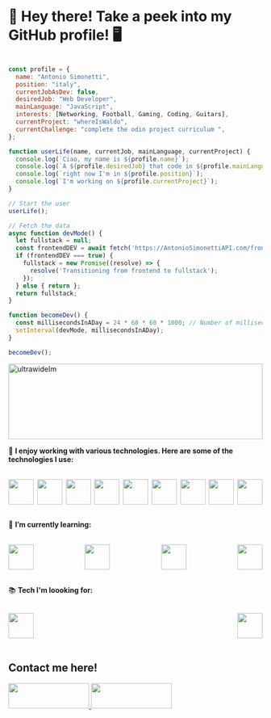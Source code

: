 <h1>👋 Hey there! Take a peek into my GitHub profile! 🖥️</h1>


```javascript

const profile = {
  name: "Antonio Simonetti",
  position: "italy",
  currentJobAsDev: false,
  desiredJob: "Web Developer",
  mainLanguage: "JavaScript",
  interests: [Networking, Football, Gaming, Coding, Guitars],
  currentProject: "whereIsWaldo",
  currentChallenge: "complete the odin project curriculum ",
};

function userLife(name, currentJob, mainLanguage, currentProject) {
  console.log(`Ciao, my name is ${profile.name}`);
  console.log(`A ${profile.desiredJob} that code in ${profile.mainLanguage}`);
  console.log(`right now I'm in ${profile.position}`);
  console.log(`I'm working on ${profile.currentProject}`);
}

// Start the user
userLife();

// Fetch the data
async function devMode() {
  let fullstack = null;
  const frontendDEV = await fetch('https://AntonioSimonettiAPI.com/frontendDEV/Status');
  if (frontendDEV === true) {
    fullstack = new Promise((resolve) => {
      resolve('Transitioning from frontend to fullstack');
    });
  } else { return };
  return fullstack;
}

function becomeDev() {
  const millisecondsInADay = 24 * 60 * 60 * 1000; // Number of milliseconds in a day
  setInterval(devMode, millisecondsInADay);
}

becomeDev();
```

<img src="https://e1.pxfuel.com/desktop-wallpaper/682/201/desktop-wallpaper-dual-monitor-dual-monitor-3840x1080.jpg" alt="ultrawideIm" style="width: 100%; height: 150px">

🚀 **I enjoy working with various technologies. Here are some of the technologies I use:**

<br>
<div style="display: flex; justify-content: space-between;">
<img src="https://upload.wikimedia.org/wikipedia/commons/6/6a/JavaScript-logo.png" width="50" height="50">
<img src="https://upload.wikimedia.org/wikipedia/commons/6/61/HTML5_logo_and_wordmark.svg" width="50" height="50">
<img src="https://upload.wikimedia.org/wikipedia/commons/d/d5/CSS3_logo_and_wordmark.svg" width="50" height="50">
<img src="https://upload.wikimedia.org/wikipedia/commons/a/a7/React-icon.svg" width="50" height="50">
<img src="https://nodejs.dev/static/images/brand/logos-js-bottom/dark.svg" width="50" height="50">
<img src="https://avatars.githubusercontent.com/u/25822731?s=200&v=4" width=50 height="50">
<img src="https://upload.wikimedia.org/wikipedia/commons/e/e3/ESLint_logo.svg" width="50" height="50">
<img src="https://git-scm.com/images/logos/logomark-black@2x.png" width="50" height="50">
<img src="https://raw.githubusercontent.com/webpack/media/master/logo/icon.png" width="50" height="50">
</div>
<br>

🌱 **I’m currently learning:**

<br>
<div style="display: flex; justify-content: space-between;">
<img src="https://firebase.google.com/static/images/brand-guidelines/logo-knockout.png" width=50 height="50">
<img src="https://cdn.auth0.com/blog/testing-react-with-jest/logo.png" width="50" height="50">
<img src="https://reactrouter.com/twitterimage.jpg" width="50" height="50"> 
<img src= "https://testing-library.com/img/octopus-128x128.png" width="50" height="50">
</div>
<br>

📚 **Tech I'm loooking for:**

<br>
<div style="display: flex; justify-content: space-between;">
<img src="https://grant-bartlett.com/images/blog/three.png" width=50 height="50">
<img src="https://upload.wikimedia.org/wikipedia/commons/4/4c/Typescript_logo_2020.svg" width="50" height="50">
</div>
<br>


## Contact me here!
<a href="https://www.linkedin.com/in/antonio-simonetti-it/">
<img src="https://camo.githubusercontent.com/a493f6833f99fb3c85788d6d9305e6b7a42b838e5ee5d138fd9a8214a7e77472/68747470733a2f2f696d672e736869656c64732e696f2f62616467652f6c696e6b6564696e2d2532333030373742352e7376673f267374796c653d666f722d7468652d6261646765266c6f676f3d6c696e6b6564696e266c6f676f436f6c6f723d7768697465" width="160" height="50">
</a>
<a href="https://github.com/AntonioSimonetti">
<img src="https://camo.githubusercontent.com/297212f5cfd71f14f1a774a22bfd24b24bfa996aa72f4d941f790c8606ca8f0d/68747470733a2f2f696d672e736869656c64732e696f2f62616467652f4769744875622d2532333132313030452e7376673f267374796c653d666f722d7468652d6261646765266c6f676f3d476974687562266c6f676f436f6c6f723d7768697465" width="160" height="50">
</a>

